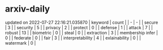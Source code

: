 # arxiv-daily
updated on 2022-07-27 22:16:21.035870
| keyword | count |
| - | - |
| secure | 3 |
| security | 5 |
| privacy | 2 |
| protect | 0 |
| defense | 1 |
| attack | 7 |
| robust | 13 |
| biometric | 0 |
| steal | 0 |
| extraction | 3 |
| membership infer | 0 |
| federate | 0 |
| fair | 3 |
| interpretability | 4 |
| exlainability | 0 |
| watermark | 0 |
